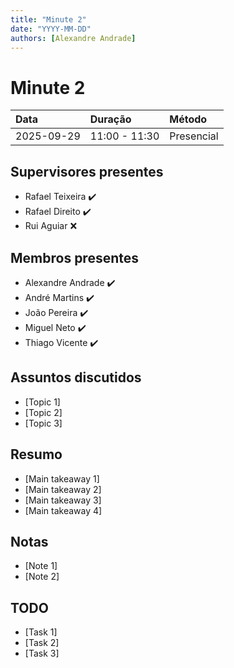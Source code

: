 ```yaml
---
title: "Minute 2"
date: "YYYY-MM-DD"
authors: [Alexandre Andrade]
---
```


# Minute 2

| **Data** | **Duração** | **Método** | 
|:----------|:------------|:-------------|
| 2025-09-29 | 11:00 - 11:30| Presencial |

## Supervisores presentes
- Rafael Teixeira ✔️
- Rafael Direito ✔️
- Rui Aguiar ❌

## Membros presentes
- Alexandre Andrade ✔️
- André Martins ✔️
- João Pereira ✔️
- Miguel Neto ✔️
- Thiago Vicente ✔️

## Assuntos discutidos
- [Topic 1]
- [Topic 2]
- [Topic 3]

## Resumo
- [Main takeaway 1]
- [Main takeaway 2]
- [Main takeaway 3]
- [Main takeaway 4]

## Notas
- [Note 1]
- [Note 2]

## TODO
- [Task 1]
- [Task 2]
- [Task 3]
